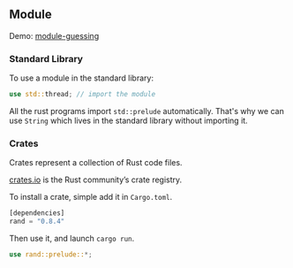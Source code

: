 ## Module

Demo: [module-guessing](./module-guessing/)

### Standard Library

To use a module in the standard library:

```rust
use std::thread; // import the module
```

All the rust programs import `std::prelude` automatically. That's why we can use `String` which lives in the standard library without importing it.

### Crates

Crates represent a collection of Rust code files.

[crates.io](https://crates.io/) is the Rust community’s crate registry.

To install a crate, simple add it in `Cargo.toml`.

```rust
[dependencies]
rand = "0.8.4"
```

Then use it, and launch `cargo run`.

```rust
use rand::prelude::*;
```
